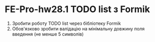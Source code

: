 # FE-Pro-hw28.1 TODO list з Formik

1. Зробити роботу TODO list через бібліотеку Formik
2. Обов'язково зробити валідацію на мінімальну довжину поля введення (не менше 5 символів)